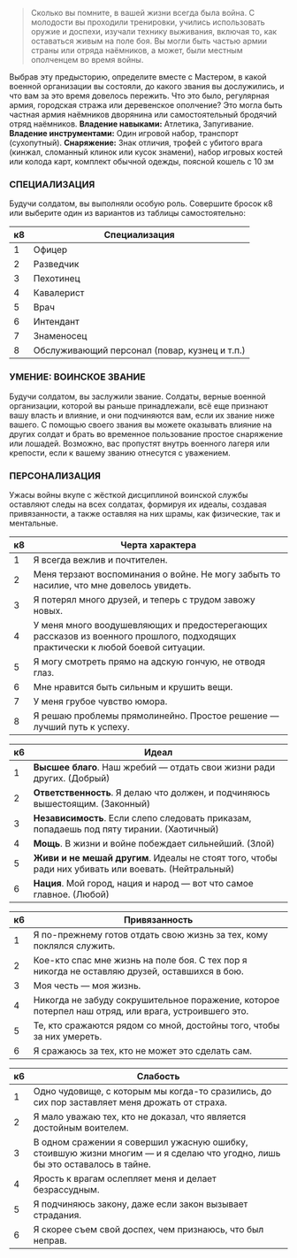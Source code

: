 >Сколько вы помните, в вашей жизни всегда была война. С молодости вы проходили тренировки, учились использовать оружие и доспехи, изучали технику выживания, включая то, как оставаться живым на поле боя. Вы могли быть частью армии страны или отряда наёмников, а может, были местным ополченцем во время войны.

Выбрав эту предысторию, определите вместе с Мастером, в какой военной организации вы состояли, до какого звания вы дослужились, и что вам за это время довелось пережить. Что это было, регулярная армия, городская стража или деревенское ополчение? Это могла быть частная армия наёмников дворянина или самостоятельный бродячий отряд наёмников.
**Владение навыками:** Атлетика, Запугивание.
**Владение инструментами:** Один игровой набор, транспорт (сухопутный).
**Снаряжение:** Знак отличия, трофей с убитого врага (кинжал, сломанный клинок или кусок знамени), набор игровых костей или колода карт, комплект обычной одежды, поясной кошель с 10 зм

### СПЕЦИАЛИЗАЦИЯ

Будучи солдатом, вы выполняли особую роль. Совершите бросок к8 или выберите один из вариантов из таблицы самостоятельно:

| к8  | Специализация                                 |
| --- | --------------------------------------------- |
| 1   | Офицер                                        |
| 2   | Разведчик                                     |
| 3   | Пехотинец                                     |
| 4   | Кавалерист                                    |
| 5   | Врач                                          |
| 6   | Интендант                                     |
| 7   | Знаменосец                                    |
| 8   | Обслуживающий персонал (повар, кузнец и т.п.) |

### УМЕНИЕ: ВОИНСКОЕ ЗВАНИЕ

Будучи солдатом, вы заслужили звание. Солдаты, верные военной организации, которой вы раньше принадлежали, всё еще признают вашу власть и влияние, и они подчиняются вам, если их звание ниже вашего. С помощью своего звания вы можете оказывать влияние на других солдат и брать во временное пользование простое снаряжение или лошадей. Возможно, вас пропустят внутрь военного лагеря или крепости, если к вашему званию отнесутся с уважением.

### ПЕРСОНАЛИЗАЦИЯ

Ужасы войны вкупе с жёсткой дисциплиной воинской службы оставляют следы на всех солдатах, формируя их идеалы, создавая привязанности, а также оставляя на них шрамы, как физические, так и ментальные.

| к8  | Черта характера                                                                                                                |
| --- | ------------------------------------------------------------------------------------------------------------------------------ |
| 1   | Я всегда вежлив и почтителен.                                                                                                  |
| 2   | Меня терзают воспоминания о войне. Не могу забыть то насилие, что мне довелось увидеть.                                        |
| 3   | Я потерял много друзей, и теперь с трудом завожу новых.                                                                        |
| 4   | У меня много воодушевляющих и предостерегающих рассказов из военного прошлого, подходящих практически к любой боевой ситуации. |
| 5   | Я могу смотреть прямо на адскую гончую, не отводя глаз.                                                                        |
| 6   | Мне нравится быть сильным и крушить вещи.                                                                                      |
| 7   | У меня грубое чувство юмора.                                                                                                   |
| 8   | Я решаю проблемы прямолинейно. Простое решение — лучший путь к успеху.                                                         |

| к6  | Идеал                                                                                               |
| --- | --------------------------------------------------------------------------------------------------- |
| 1   | **Высшее благо**. Наш жребий — отдать свои жизни ради других. (Добрый)                              |
| 2   | **Ответственность**. Я делаю что должен, и подчиняюсь вышестоящим. (Законный)                       |
| 3   | **Независимость**. Если слепо следовать приказам, попадаешь под пяту тирании. (Хаотичный)           |
| 4   | **Мощь**. В жизни и войне побеждает сильнейший. (Злой)                                              |
| 5   | **Живи и не мешай другим**. Идеалы не стоят того, чтобы ради них убивать или воевать. (Нейтральный) |
| 6   | **Нация**. Мой город, нация и народ — вот что самое главное. (Любой)                                |

| к6  | Привязанность                                                                                       |
| --- | --------------------------------------------------------------------------------------------------- |
| 1   | Я по-прежнему готов отдать свою жизнь за тех, кому поклялся служить.                                |
| 2   | Кое-кто спас мне жизнь на поле боя. С тех пор я никогда не оставляю друзей, оставшихся в бою.       |
| 3   | Моя честь — моя жизнь.                                                                              |
| 4   | Никогда не забуду сокрушительное поражение, которое потерпел наш отряд, или врага, устроившего это. |
| 5   | Те, кто сражаются рядом со мной, достойны того, чтобы за них умереть.                               |
| 6   | Я сражаюсь за тех, кто не может это сделать сам.                                                    |

| к6  | Слабость                                                                                                                   |
| --- | -------------------------------------------------------------------------------------------------------------------------- |
| 1   | Одно чудовище, с которым мы когда-то сразились, до сих пор заставляет меня дрожать от страха.                              |
| 2   | Я мало уважаю тех, кто не доказал, что является достойным воителем.                                                        |
| 3   | В одном сражении я совершил ужасную ошибку, стоившую жизни многим — и я сделаю что угодно, лишь бы это оставалось в тайне. |
| 4   | Ярость к врагам ослепляет меня и делает безрассудным.                                                                      |
| 5   | Я подчиняюсь закону, даже если закон вызывает страдания.                                                                   |
| 6   | Я скорее съем свой доспех, чем признаюсь, что был неправ.                                                                  |
